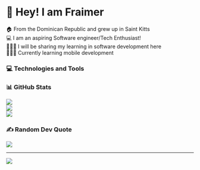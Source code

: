 # 💫 Hey! I am Fraimer
🏠 From the Dominican Republic and grew up in Saint Kitts<br>💻 I am an aspiring Software engineer/Tech Enthusiast!<br>💁🏽‍♂️ I will be sharing my learning in software development here<br>👨🏽‍💻 Currently learning mobile development


### 💻 Technologies and Tools
<p align="center>
  <img href="skillicons.dev/icons?i=js,ts,py,mongodb,react,nextjs,prisma,discord,discordjs,bots,django,express,flask,git,github,pycharm,supabase,tailwind,vscode,yarn,zig"/>
</p>

### 📊 GitHub Stats
![](https://github-readme-stats.vercel.app/api?username=fraimerr&theme=radical&hide_border=false&include_all_commits=false&count_private=false)<br/>
![](https://github-readme-streak-stats.herokuapp.com/?user=fraimerr&theme=radical&hide_border=false)<br/>
![](https://github-readme-stats.vercel.app/api/top-langs/?username=fraimerr&theme=radical&hide_border=false&include_all_commits=false&count_private=false&layout=compact)

### ✍️ Random Dev Quote
![](https://quotes-github-readme.vercel.app/api?type=horizontal&theme=radical)

---
[![](https://visitcount.itsvg.in/api?id=fraimerr&icon=5&color=6)](https://visitcount.itsvg.in)

<!-- Proudly created with GPRM ( https://gprm.itsvg.in ) -->
